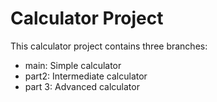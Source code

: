 # Calculator Project

This calculator project contains three branches:
- main: Simple calculator
- part2: Intermediate calculator
- part 3: Advanced calculator